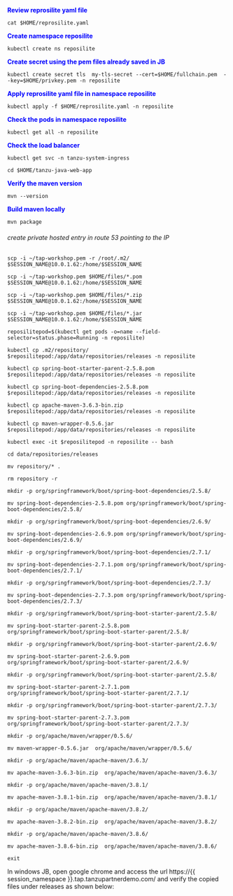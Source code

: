 <p style="color:blue"><strong> Review reprosilite yaml file </strong></p>

```execute
cat $HOME/reprosilite.yaml
```

<p style="color:blue"><strong> Create namespace reposilite </strong></p>

```execute
kubectl create ns reposilite
```

<p style="color:blue"><strong> Create secret using the pem files already saved in JB </strong></p>

```execute
kubectl create secret tls  my-tls-secret --cert=$HOME/fullchain.pem  --key=$HOME/privkey.pem -n reposilite
```

<p style="color:blue"><strong> Apply reprosilite yaml file in namespace reposilite </strong></p>

```execute
kubectl apply -f $HOME/reprosilite.yaml -n reposilite
```

<p style="color:blue"><strong> Check the pods in namespace reposilite </strong></p>

```execute
kubectl get all -n reposilite
```

<p style="color:blue"><strong> Check the load balancer </strong></p>

```execute
kubectl get svc -n tanzu-system-ingress
```

```execute-2
cd $HOME/tanzu-java-web-app
```

<p style="color:blue"><strong> Verify the maven version </strong></p>

```execute-2
mvn --version
```

<p style="color:blue"><strong> Build maven locally </strong></p>

```execute-2
mvn package
```

###### create private hosted entry in route 53 pointing to the IP

```execute-2
scp -i ~/tap-workshop.pem -r /root/.m2/ $SESSION_NAME@10.0.1.62:/home/$SESSION_NAME
```

```execute-2
scp -i ~/tap-workshop.pem $HOME/files/*.pom $SESSION_NAME@10.0.1.62:/home/$SESSION_NAME
```

```execute-2
scp -i ~/tap-workshop.pem $HOME/files/*.zip $SESSION_NAME@10.0.1.62:/home/$SESSION_NAME
```

```execute-2
scp -i ~/tap-workshop.pem $HOME/files/*.jar $SESSION_NAME@10.0.1.62:/home/$SESSION_NAME
```

```execute
reposilitepod=$(kubectl get pods -o=name --field-selector=status.phase=Running -n reposilite)
```

```execute
kubectl cp .m2/repository/ $reposilitepod:/app/data/repositories/releases -n reposilite
```

```execute
kubectl cp spring-boot-starter-parent-2.5.8.pom $reposilitepod:/app/data/repositories/releases -n reposilite
```

```execute
kubectl cp spring-boot-dependencies-2.5.8.pom $reposilitepod:/app/data/repositories/releases -n reposilite
```

```execute
kubectl cp apache-maven-3.6.3-bin.zip $reposilitepod:/app/data/repositories/releases -n reposilite
```

```execute
kubectl cp maven-wrapper-0.5.6.jar $reposilitepod:/app/data/repositories/releases -n reposilite
```

```execute
kubectl exec -it $reposilitepod -n reposilite -- bash
```

```execute
cd data/repositories/releases
```

```execute
mv repository/* .
```

```execute
rm repository -r
```

```execute
mkdir -p org/springframework/boot/spring-boot-dependencies/2.5.8/
```

```execute
mv spring-boot-dependencies-2.5.8.pom org/springframework/boot/spring-boot-dependencies/2.5.8/
```

```execute
mkdir -p org/springframework/boot/spring-boot-dependencies/2.6.9/
```

```execute
mv spring-boot-dependencies-2.6.9.pom org/springframework/boot/spring-boot-dependencies/2.6.9/
```

```execute
mkdir -p org/springframework/boot/spring-boot-dependencies/2.7.1/
```

```execute
mv spring-boot-dependencies-2.7.1.pom org/springframework/boot/spring-boot-dependencies/2.7.1/
```

```execute
mkdir -p org/springframework/boot/spring-boot-dependencies/2.7.3/
```

```execute
mv spring-boot-dependencies-2.7.3.pom org/springframework/boot/spring-boot-dependencies/2.7.3/
```

```execute
mkdir -p org/springframework/boot/spring-boot-starter-parent/2.5.8/
```

```execute
mv spring-boot-starter-parent-2.5.8.pom org/springframework/boot/spring-boot-starter-parent/2.5.8/
```

```execute
mkdir -p org/springframework/boot/spring-boot-starter-parent/2.6.9/
```

```execute
mv spring-boot-starter-parent-2.6.9.pom org/springframework/boot/spring-boot-starter-parent/2.6.9/
```

```execute
mkdir -p org/springframework/boot/spring-boot-starter-parent/2.5.8/
```

```execute
mv spring-boot-starter-parent-2.7.1.pom org/springframework/boot/spring-boot-starter-parent/2.7.1/
```

```execute
mkdir -p org/springframework/boot/spring-boot-starter-parent/2.7.3/
```

```execute
mv spring-boot-starter-parent-2.7.3.pom org/springframework/boot/spring-boot-starter-parent/2.7.3/
```

```execute
mkdir -p org/apache/maven/wrapper/0.5.6/
```

```execute
mv maven-wrapper-0.5.6.jar  org/apache/maven/wrapper/0.5.6/
```

```execute
mkdir -p org/apache/maven/apache-maven/3.6.3/
```

```execute
mv apache-maven-3.6.3-bin.zip  org/apache/maven/apache-maven/3.6.3/
```

```execute
mkdir -p org/apache/maven/apache-maven/3.8.1/
```

```execute
mv apache-maven-3.8.1-bin.zip  org/apache/maven/apache-maven/3.8.1/
```

```execute
mkdir -p org/apache/maven/apache-maven/3.8.2/
```

```execute
mv apache-maven-3.8.2-bin.zip  org/apache/maven/apache-maven/3.8.2/
```

```execute
mkdir -p org/apache/maven/apache-maven/3.8.6/
```

```execute
mv apache-maven-3.8.6-bin.zip  org/apache/maven/apache-maven/3.8.6/
```

```execute
exit
```

In windows JB, open google chrome and access the url https://{{ session_namespace }}.tap.tanzupartnerdemo.com/ and verify the copied files under releases as shown below: 

